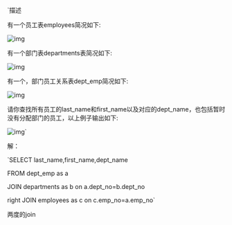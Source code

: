 `描述

有一个员工表employees简况如下: 

![img](https://uploadfiles.nowcoder.com/images/20210204/557336_1612425668678/6D9FFF5B1FDE1BF0E1E9D1396D67CA49)

有一个部门表departments表简况如下: 

![img](https://uploadfiles.nowcoder.com/images/20210204/557336_1612425711152/C24CBBDE019ABEEEB1835C750CAAC219)

有一个，部门员工关系表dept_emp简况如下: 

![img](https://uploadfiles.nowcoder.com/images/20210204/557336_1612426050115/3F560B6ECCA07CE59A293F9B6391D9A5)

请你查找所有员工的last_name和first_name以及对应的dept_name，也包括暂时没有分配部门的员工，以上例子输出如下:

![img](https://uploadfiles.nowcoder.com/images/20210204/557336_1612426091801/F02CEDCA7F2DA40C99E3BB9B269AF5CA)`

解：

`SELECT last_name,first_name,dept_name

FROM dept_emp as a

JOIN departments as b on a.dept_no=b.dept_no

right JOIN employees as c on c.emp_no=a.emp_no`

两度的join
